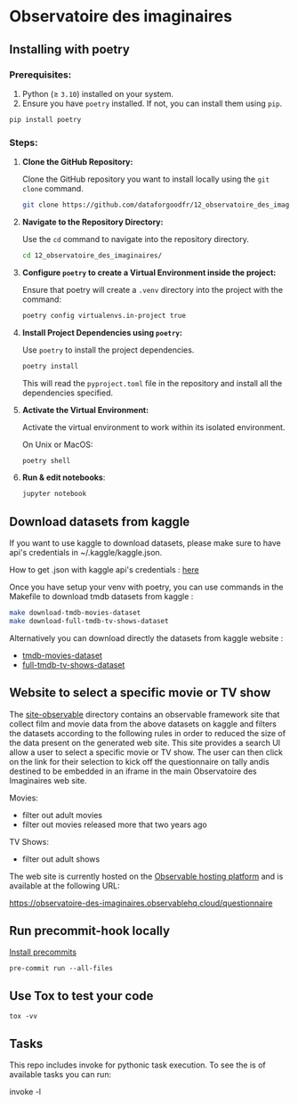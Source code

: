 # Observatoire des imaginaires

## Installing with poetry

### Prerequisites:

1. Python (≥ `3.10`) installed on your system.
2. Ensure you have `poetry` installed. If not, you can install them using `pip`.

```bash
pip install poetry
```

### Steps:

1. **Clone the GitHub Repository:**

   Clone the GitHub repository you want to install locally using the `git clone` command.

   ```bash
   git clone https://github.com/dataforgoodfr/12_observatoire_des_imaginaires.git
   ```

2. **Navigate to the Repository Directory:**

   Use the `cd` command to navigate into the repository directory.

   ```bash
   cd 12_observatoire_des_imaginaires/
   ```

3. **Configure `poetry` to create a Virtual Environment inside the project:**

   Ensure that poetry will create a `.venv` directory into the project with the command:

   ```bash
   poetry config virtualenvs.in-project true
   ```

4. **Install Project Dependencies using `poetry`:**

   Use `poetry` to install the project dependencies.

   ```bash
   poetry install
   ```

   This will read the `pyproject.toml` file in the repository and install all the dependencies specified.

5. **Activate the Virtual Environment:**

   Activate the virtual environment to work within its isolated environment.

   On Unix or MacOS:

   ```bash
   poetry shell
   ```

6. **Run & edit notebooks**:

   ```bash
   jupyter notebook
   ```

## Download datasets from kaggle

If you want to use kaggle to download datasets, please make sure to have api's credentials in ~/.kaggle/kaggle.json.

How to get .json with kaggle api's credentials : [here](https://github.com/Kaggle/kaggle-api#api-credentials)

Once you have setup your venv with poetry, you can use commands in the Makefile to download tmdb datasets from kaggle :

```bash
make download-tmdb-movies-dataset
make download-full-tmdb-tv-shows-dataset
```

Alternatively you can download directly the datasets from kaggle website :

- [tmdb-movies-dataset](https://www.kaggle.com/datasets/asaniczka/tmdb-movies-dataset-2023-930k-movies)
- [full-tmdb-tv-shows-dataset](https://www.kaggle.com/datasets/asaniczka/full-tmdb-tv-shows-dataset-2023-150k-shows)

## Website to select a specific movie or TV show

The [site-observable](https://github.com/dataforgoodfr/12_observatoire_des_imaginaires/tree/main/site-observable) directory contains
an observable framework site that collect film and movie data from the above datasets on kaggle and filters the datasets according
to the following rules in order to reduced the size of the data present on the generated web site. This site provides a search UI
allow a user to select a specific movie or TV show. The user can then click on the link for their selection to kick off the
questionnaire on tally andis destined to be embedded in an iframe in the main Observatoire des Imaginaires web site.

Movies:

- filter out adult movies
- filter out movies released more that two years ago

TV Shows:

- filter out adult shows

The web site is currently hosted on the [Observable hosting platform](https://observablehq.com/) and is available at the following URL:

https://observatoire-des-imaginaires.observablehq.cloud/questionnaire

## Run precommit-hook locally

[Install precommits](https://pre-commit.com/)

    pre-commit run --all-files

## Use Tox to test your code

    tox -vv

## Tasks

This repo includes invoke for pythonic task execution. To see the
is of available tasks you can run:

invoke -l
